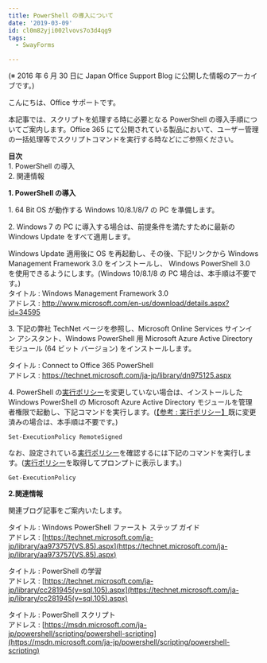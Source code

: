 ```yaml
---
title: PowerShell の導入について
date: '2019-03-09'
id: cl0m82yji002lvovs7o3d4qg9
tags:
  - SwayForms

---
```


(※ 2016 年 6 月 30 日に Japan Office Support Blog に公開した情報のアーカイブです。)

こんにちは、Office サポートです。  
  
本記事では、スクリプトを処理する時に必要となる PowerShell の導入手順についてご案内します。Office 365 にて公開されている製品において、ユーザー管理の一括処理等でスクリプトコマンドを実行する時などにご参照ください。  
  
**目次**  
1\. PowerShell の導入  
2\. 関連情報  
  
  
**1\. PowerShell の導入**  

1\. 64 Bit OS が動作する Windows 10/8.1/8/7 の PC を準備します。  
  
2\. Windows 7 の PC に導入する場合は、前提条件を満たすために最新の Windows Update をすべて適用します。  
  
Windows Update 適用後に OS を再起動し、その後、下記リンクから Windows Management Framework 3.0 をインストールし、 Windows PowerShell 3.0 を使用できるようにします。(Windows 10/8.1/8 の PC 場合は、本手順は不要です。)  
タイトル : Windows Management Framework 3.0  
アドレス : http://www.microsoft.com/en-us/download/details.aspx?id=34595  

  

  
  
3\. 下記の弊社 TechNet ページを参照し、Microsoft Online Services サインイン アシスタント、Windows PowerShell 用 Microsoft Azure Active Directory モジュール (64 ビット バージョン) をインストールします。  

タイトル : Connect to Office 365 PowerShell  
アドレス : https://technet.microsoft.com/ja-jp/library/dn975125.aspx

  
  
4\. PowerShell の[実行ポリシー](https://technet.microsoft.com/ja-jp/library/hh847748.aspx)を変更していない場合は、インストールした Windows PowerShell の Microsoft Azure Active Directory モジュールを管理者権限で起動し、下記コマンドを実行します。([【参考 : 実行ポリシー】](https://technet.microsoft.com/ja-jp/library/hh847748.aspx)既に変更済みの場合は、本手順は不要です。)  

```
Set-ExecutionPolicy RemoteSigned
```

  

なお、設定されている[実行ポリシー](https://technet.microsoft.com/ja-jp/library/hh847748.aspx)を確認するには下記のコマンドを実行します。([実行ポリシー](https://technet.microsoft.com/ja-jp/library/hh847748.aspx)を取得してプロンプトに表示します。)  

```
Get-ExecutionPolicy
```

  
  
**2.関連情報**  
  
関連ブログ記事をご案内いたします。  

タイトル : Windows PowerShell ファースト ステップ ガイド  
アドレス : [https://technet.microsoft.com/ja-jp/library/aa973757(VS.85).aspx](https://technet.microsoft.com/ja-jp/library/aa973757(VS.85).aspx)

  

タイトル : PowerShell の学習  
アドレス : [https://technet.microsoft.com/ja-jp/library/cc281945(v=sql.105).aspx](https://technet.microsoft.com/ja-jp/library/cc281945(v=sql.105).aspx)

  

タイトル : PowerShell スクリプト  
アドレス : [https://msdn.microsoft.com/ja-jp/powershell/scripting/powershell-scripting](https://msdn.microsoft.com/ja-jp/powershell/scripting/powershell-scripting)